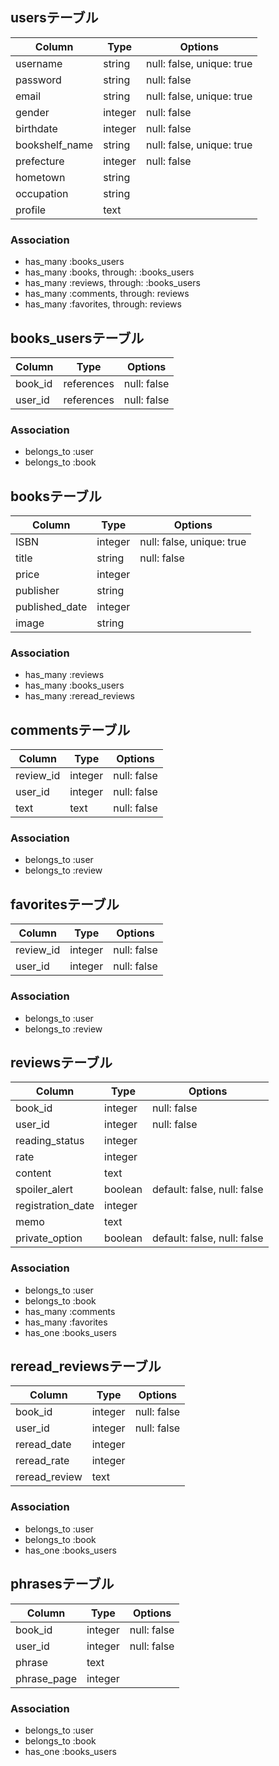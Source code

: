 ## usersテーブル

|Column|Type|Options|
|------|----|-------|
|username|string|null: false, unique: true|
|password|string|null: false|
|email|string|null: false, unique: true|
|gender|integer|null: false|
|birthdate|integer|null: false|
|bookshelf_name|string|null: false, unique: true|
|prefecture|integer|null: false|
|hometown|string||
|occupation|string||
|profile|text||

### Association
- has_many :books_users
- has_many :books, through: :books_users
- has_many :reviews, through: :books_users
- has_many :comments, through: reviews
- has_many :favorites, through: reviews

## books_usersテーブル

|Column|Type|Options|
|------|----|-------|
|book_id|references|null: false|
|user_id|references|null: false|

### Association
- belongs_to :user
- belongs_to :book

## booksテーブル

|Column|Type|Options|
|------|----|-------|
|ISBN|integer|null: false, unique: true|
|title|string|null: false|
|price|integer||
|publisher|string||
|published_date|integer||
|image|string||

### Association
- has_many :reviews
- has_many :books_users
- has_many :reread_reviews

## commentsテーブル

|Column|Type|Options|
|------|----|-------|
|review_id|integer|null: false|
|user_id|integer|null: false|
|text|text|null: false|

### Association
- belongs_to :user
- belongs_to :review

## favoritesテーブル

|Column|Type|Options|
|------|----|-------|
|review_id|integer|null: false|
|user_id|integer|null: false|

### Association
- belongs_to :user
- belongs_to :review

## reviewsテーブル

|Column|Type|Options|
|------|----|-------|
|book_id|integer|null: false|
|user_id|integer|null: false|
|reading_status|integer||
|rate|integer||
|content|text||
|spoiler_alert|boolean|default: false, null: false|
|registration_date|integer||
|memo|text||
|private_option|boolean|default: false, null: false|

### Association
- belongs_to :user
- belongs_to :book
- has_many :comments
- has_many :favorites
- has_one :books_users

## reread_reviewsテーブル

|Column|Type|Options|
|------|----|-------|
|book_id|integer|null: false|
|user_id|integer|null: false|
|reread_date|integer||
|reread_rate|integer||
|reread_review|text||

### Association
- belongs_to :user
- belongs_to :book
- has_one :books_users

## phrasesテーブル

|Column|Type|Options|
|------|----|-------|
|book_id|integer|null: false|
|user_id|integer|null: false|
|phrase|text||
|phrase_page|integer||

### Association
- belongs_to :user
- belongs_to :book
- has_one :books_users

